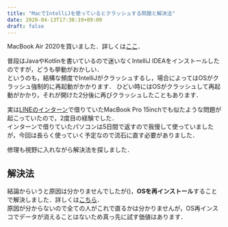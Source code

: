 ```yaml
---
title: "MacでIntelliJを使っているとクラッシュする問題と解決法"
date: 2020-04-13T17:38:19+09:00
draft: false
---
```


MacBook Air 2020を買いました．詳しくは[ここ](/blog/macbook_air)．

普段はJavaやKotlinを書いているので迷いなくIntelliJ IDEAをインストールしたのですが，どうも挙動がおかしい．<br>
というのも，結構な頻度でIntelliJがクラッシュするし，場合によってはOSがクラッシュ強制的に再起動がかかります．
ひどい時にはOSがクラッシュして再起動がかかり，それが開けた2分後に再びクラッシュしたこともあります．

実は[LINEのインターン](/blog/line)で借りていたMacBook Pro 15inchでも似たような問題が起こっていたので，2度目の経験でした．<br>
インターンで借りていたパソコンは5日間で返すので我慢して使っていましたが，今回は長らく使っていく予定なので流石に直す必要がありました．

修理も視野に入れながら解決法を探しました．

## 解決法
結論からいうと原因は分かりませんでしたが()，**OSを再インストール**することで解決しました．詳しくは[こちら](https://support.apple.com/ja-jp/HT204904)．<br>
原因が分からないので全ての人がこれで直るかは分かりませんが，OS再インスコでデータが消えることはないため真っ先に試す価値はあります．

